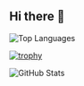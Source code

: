 ## Hi there 👋

<!--
**Mohammad-Sayyad/Mohammad-Sayyad** is a ✨ _special_ ✨ repository because its `README.md` (this file) appears on your GitHub profile.

Here are some ideas to get you started:

- 🔭 I’m currently working on ...
- 🌱 I’m currently learning ...
- 👯 I’m looking to collaborate on ...
- 🤔 I’m looking for help with ...
- 💬 Ask me about ...
- 📫 How to reach me: ...
- 😄 Pronouns: ...
- ⚡ Fun fact: ...
-->



![Top Languages](https://github-readme-stats.vercel.app/api/top-langs/?username=Mohammad-Sayyad&layout=compact&theme=radical)

[![trophy](https://github-profile-trophy.vercel.app/?username=Mohammad-Sayyad&theme=radical)](https://github.com/ryo-ma/github-profile-trophy)

![GitHub Stats](https://github-readme-stats.vercel.app/api?username=Mohammad-Sayyad&show_icons=true&theme=radical)




